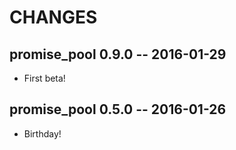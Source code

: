 # CHANGES

## promise_pool 0.9.0 -- 2016-01-29

* First beta!

## promise_pool 0.5.0 -- 2016-01-26

* Birthday!
